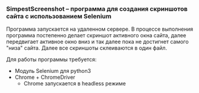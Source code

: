### SimpestScreenshot – программа для создания скриншотов сайта с использованием Selenium

Программа запускается на удаленном сервере.
В процессе выполнения программа постепенно делает скриншот 
активного окна сайта, далее передвигает активное окно вниз и 
так далее пока не достигнет самого "низа" сайта. Далее все 
скриншоты склеиваются в один файл. 

Для работы программы требуется:
+ Модуль Selenium для python3
+ Chrome + ChromeDriver
    + Chrome запускается в headless режиме
